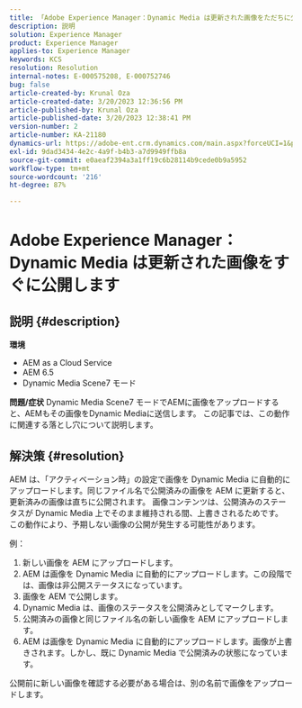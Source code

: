 ```yaml
---
title: 「Adobe Experience Manager：Dynamic Media は更新された画像をただちに公開します」
description: 説明
solution: Experience Manager
product: Experience Manager
applies-to: Experience Manager
keywords: KCS
resolution: Resolution
internal-notes: E-000575208, E-000752746
bug: false
article-created-by: Krunal Oza
article-created-date: 3/20/2023 12:36:56 PM
article-published-by: Krunal Oza
article-published-date: 3/20/2023 12:38:41 PM
version-number: 2
article-number: KA-21180
dynamics-url: https://adobe-ent.crm.dynamics.com/main.aspx?forceUCI=1&pagetype=entityrecord&etn=knowledgearticle&id=db67d6e5-1bc7-ed11-b597-6045bd006239
exl-id: 9dad3434-4e2c-4a9f-b4b3-a7d9949ffb8a
source-git-commit: e0aeaf2394a3a1ff19c6b28114b9cede0b9a5952
workflow-type: tm+mt
source-wordcount: '216'
ht-degree: 87%

---
```


# Adobe Experience Manager：Dynamic Media は更新された画像をすぐに公開します

## 説明 {#description}

<b>環境</b>
- AEM as a Cloud Service
- AEM 6.5
- Dynamic Media Scene7 モード



<b>問題/症状</b>
Dynamic Media Scene7 モードでAEMに画像をアップロードすると、AEMもその画像をDynamic Mediaに送信します。
この記事では、この動作に関連する落とし穴について説明します。


## 解決策 {#resolution}


AEM は、「アクティベーション時」の設定で画像を Dynamic Media に自動的にアップロードします。同じファイル名で公開済みの画像を AEM に更新すると、更新済みの画像は直ちに公開されます。
画像コンテンツは、公開済みのステータスが Dynamic Media 上でそのまま維持される間、上書きされるためです。
この動作により、予期しない画像の公開が発生する可能性があります。

例：
1. 新しい画像を AEM にアップロードします。
2. AEM は画像を Dynamic Media に自動的にアップロードします。この段階では、画像は非公開ステータスになっています。
3. 画像を AEM で公開します。
4. Dynamic Media は、画像のステータスを公開済みとしてマークします。
5. 公開済みの画像と同じファイル名の新しい画像を AEM にアップロードします。
6. AEM は画像を Dynamic Media に自動的にアップロードします。画像が上書きされます。しかし、既に Dynamic Media で公開済みの状態になっています。

公開前に新しい画像を確認する必要がある場合は、別の名前で画像をアップロードします。
